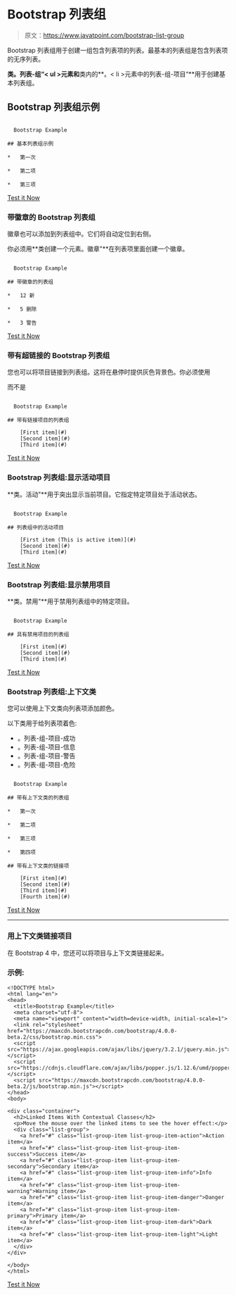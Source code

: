 # Bootstrap 列表组

> 原文：<https://www.javatpoint.com/bootstrap-list-group>

Bootstrap 列表组用于创建一组包含列表项的列表。最基本的列表组是包含列表项的无序列表。

**类。列表-组“< ul >元素和**类内的**。< li >元素中的列表-组-项目“**用于创建基本列表组。

## Bootstrap 列表组示例

```

  Bootstrap Example

## 基本列表组示例

*   第一次

*   第二项

*   第三项

```

[Test it Now](https://www.javatpoint.com/oprweb/test.jsp?filename=bootstraplistgroup1)

### 带徽章的 Bootstrap 列表组

徽章也可以添加到列表组中。它们将自动定位到右侧。

你必须用**类创建一个元素。徽章"**在列表项里面创建一个徽章。

```

  Bootstrap Example

## 带徽章的列表组

*   12 新

*   5 删除

*   3 警告

```

[Test it Now](https://www.javatpoint.com/oprweb/test.jsp?filename=bootstraplistgroup2)

### 带有超链接的 Bootstrap 列表组

您也可以将项目链接到列表组。这将在悬停时提供灰色背景色。你必须使用

而不是

```

  Bootstrap Example

## 带有链接项目的列表组

    [First item](#)
    [Second item](#)
    [Third item](#)

```

[Test it Now](https://www.javatpoint.com/oprweb/test.jsp?filename=bootstraplistgroup3)

### Bootstrap 列表组:显示活动项目

**类。活动"**用于突出显示当前项目。它指定特定项目处于活动状态。

```

  Bootstrap Example

## 列表组中的活动项目

    [First item (This is active item)](#)
    [Second item](#)
    [Third item](#)

```

[Test it Now](https://www.javatpoint.com/oprweb/test.jsp?filename=bootstraplistgroup4)

### Bootstrap 列表组:显示禁用项目

**类。禁用"**用于禁用列表组中的特定项目。

```

  Bootstrap Example

## 具有禁用项目的列表组

    [First item](#)
    [Second item](#)
    [Third item](#)

```

[Test it Now](https://www.javatpoint.com/oprweb/test.jsp?filename=bootstraplistgroup5)

### Bootstrap 列表组:上下文类

您可以使用上下文类向列表项添加颜色。

以下类用于给列表项着色:

*   。列表-组-项目-成功
*   。列表-组-项目-信息
*   。列表-组-项目-警告
*   。列表-组-项目-危险

```

  Bootstrap Example

## 带有上下文类的列表组

*   第一次

*   第二项

*   第三项

*   第四项

## 带有上下文类的链接项

    [First item](#)
    [Second item](#)
    [Third item](#)
    [Fourth item](#)

```

[Test it Now](https://www.javatpoint.com/oprweb/test.jsp?filename=bootstraplistgroup6)

* * *

### 用上下文类链接项目

在 Bootstrap 4 中，您还可以将项目与上下文类链接起来。

### 示例:

```
<!DOCTYPE html>
<html lang="en">
<head>
  <title>Bootstrap Example</title>
  <meta charset="utf-8">
  <meta name="viewport" content="width=device-width, initial-scale=1">
  <link rel="stylesheet" href="https://maxcdn.bootstrapcdn.com/bootstrap/4.0.0-beta.2/css/bootstrap.min.css">
  <script src="https://ajax.googleapis.com/ajax/libs/jquery/3.2.1/jquery.min.js"></script>
  <script src="https://cdnjs.cloudflare.com/ajax/libs/popper.js/1.12.6/umd/popper.min.js"></script>
  <script src="https://maxcdn.bootstrapcdn.com/bootstrap/4.0.0-beta.2/js/bootstrap.min.js"></script>
</head>
<body>

<div class="container">
  <h2>Linked Items With Contextual Classes</h2>
  <p>Move the mouse over the linked items to see the hover effect:</p>
  <div class="list-group">
    <a href="#" class="list-group-item list-group-item-action">Action item</a>
    <a href="#" class="list-group-item list-group-item-success">Success item</a>
    <a href="#" class="list-group-item list-group-item-secondary">Secondary item</a>
    <a href="#" class="list-group-item list-group-item-info">Info item</a>
    <a href="#" class="list-group-item list-group-item-warning">Warning item</a>
    <a href="#" class="list-group-item list-group-item-danger">Danger item</a>
    <a href="#" class="list-group-item list-group-item-primary">Primary item</a>
    <a href="#" class="list-group-item list-group-item-dark">Dark item</a>
    <a href="#" class="list-group-item list-group-item-light">Light item</a>
  </div>
</div>

</body>
</html>

```

[Test it Now](https://www.javatpoint.com/oprweb/test.jsp?filename=bootstrap4listgroup)